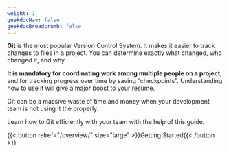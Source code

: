 ```yaml
---
weight: 1
geekdocNav: false
geekdocBreadcrumb: false
---
```


**Git** is the most popular Version Control System.
It makes it easier to track changes to files in a project.
You can determine exactly what changed, who changed it, and why.

**It is mandatory for coordinating work among multiple people on a project**, and for tracking progress over time by saving “checkpoints”.
Understanding how to use it will give a major boost to your resume.

Git can be a massive waste of time and money when your development team is not using it the properly.

Learn how to Git efficiently with your team with the help of this guide.

{{< button relref="/overview/" size="large" >}}Getting Started{{< /button >}}
